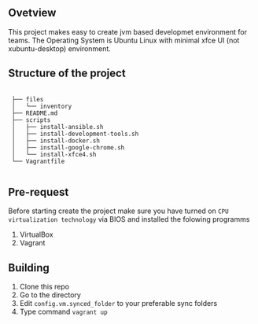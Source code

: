 Ovetview
--------
This project makes easy to create jvm based developmet environment for teams.
The Operating System is Ubuntu Linux with minimal xfce UI (not xubuntu-desktop) environment.

Structure of the project
--------------
<pre>
 <code>
 ├── files
 │   └── inventory
 ├── README.md
 ├── scripts
 │   ├── install-ansible.sh
 │   ├── install-development-tools.sh
 │   ├── install-docker.sh
 │   ├── install-google-chrome.sh
 │   └── install-xfce4.sh
 └── Vagrantfile
 </code>
</pre>

Pre-request
------------
Before starting create the project make sure you have turned on `CPU virtualization technology` via BIOS and installed the folowing programms
1. VirtualBox
2. Vagrant

Building
-----------
1. Clone this repo
2. Go to the directory
3. Edit `config.vm.synced_folder` to your preferable sync folders
4. Type command `vagrant up`


